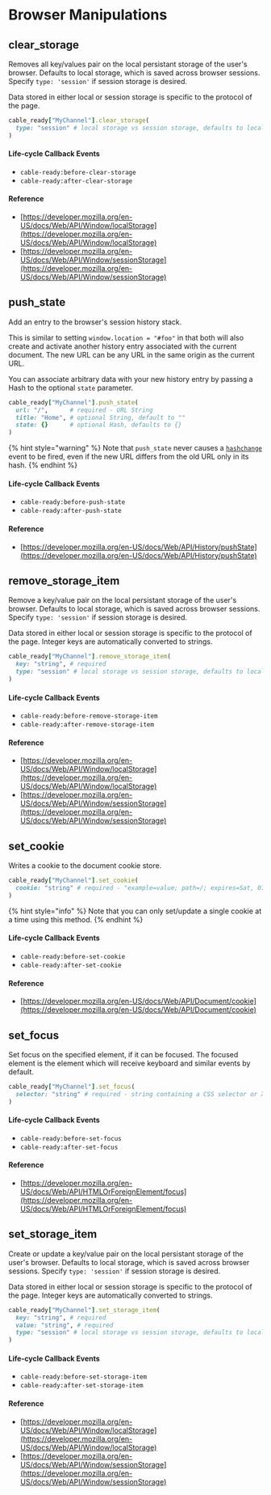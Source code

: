 # Browser Manipulations

## clear\_storage

Removes all key/values pair on the local persistant storage of the user's browser. Defaults to local storage, which is saved across browser sessions. Specify `type: 'session'` if session storage is desired.

Data stored in either local or session storage is specific to the protocol of the page.

```ruby
cable_ready["MyChannel"].clear_storage(
  type: "session" # local storage vs session storage, defaults to local
)
```

#### Life-cycle Callback Events

* `cable-ready:before-clear-storage`
* `cable-ready:after-clear-storage`

#### Reference

* [https://developer.mozilla.org/en-US/docs/Web/API/Window/localStorage](https://developer.mozilla.org/en-US/docs/Web/API/Window/localStorage)
* [https://developer.mozilla.org/en-US/docs/Web/API/Window/sessionStorage](https://developer.mozilla.org/en-US/docs/Web/API/Window/sessionStorage)

## push\_state

Add an entry to the browser's session history stack.

This is similar to setting `window.location = "#foo"` in that both will also create and activate another history entry associated with the current document. The new URL can be any URL in the same origin as the current URL.

You can associate arbitrary data with your new history entry by passing a Hash to the optional `state` parameter.

```ruby
cable_ready["MyChannel"].push_state(
  url: "/",      # required - URL String
  title: "Home", # optional String, default to ""
  state: {}      # optional Hash, defaults to {}
)
```

{% hint style="warning" %}
 Note that `push_state` never causes a [`hashchange`](https://developer.mozilla.org/en-US/docs/Web/Events/hashchange) event to be fired, even if the new URL differs from the old URL only in its hash.
{% endhint %}

#### Life-cycle Callback Events

* `cable-ready:before-push-state`
* `cable-ready:after-push-state`

#### Reference

* [https://developer.mozilla.org/en-US/docs/Web/API/History/pushState](https://developer.mozilla.org/en-US/docs/Web/API/History/pushState)

## remove\_storage\_item

Remove a key/value pair on the local persistant storage of the user's browser. Defaults to local storage, which is saved across browser sessions. Specify `type: 'session'` if session storage is desired.

Data stored in either local or session storage is specific to the protocol of the page. Integer keys are automatically converted to strings.

```ruby
cable_ready["MyChannel"].remove_storage_item(
  key: "string", # required
  type: "session" # local storage vs session storage, defaults to local
)
```

#### Life-cycle Callback Events

* `cable-ready:before-remove-storage-item`
* `cable-ready:after-remove-storage-item`

#### Reference

* [https://developer.mozilla.org/en-US/docs/Web/API/Window/localStorage](https://developer.mozilla.org/en-US/docs/Web/API/Window/localStorage)
* [https://developer.mozilla.org/en-US/docs/Web/API/Window/sessionStorage](https://developer.mozilla.org/en-US/docs/Web/API/Window/sessionStorage)

## set\_cookie

Writes a cookie to the document cookie store.

```ruby
cable_ready["MyChannel"].set_cookie(
  cookie: "string" # required - "example=value; path=/; expires=Sat, 07 Mar 2020 16:19:19 GMT"
)
```

{% hint style="info" %}
Note that you can only set/update a single cookie at a time using this method.
{% endhint %}

#### Life-cycle Callback Events

* `cable-ready:before-set-cookie`
* `cable-ready:after-set-cookie`

#### Reference

* [https://developer.mozilla.org/en-US/docs/Web/API/Document/cookie](https://developer.mozilla.org/en-US/docs/Web/API/Document/cookie)

## set\_focus

Set focus on the specified element, if it can be focused. The focused element is the element which will receive keyboard and similar events by default.

```ruby
cable_ready["MyChannel"].set_focus(
  selector: "string" # required - string containing a CSS selector or XPath expression
)
```

#### Life-cycle Callback Events

* `cable-ready:before-set-focus`
* `cable-ready:after-set-focus`

#### Reference

* [https://developer.mozilla.org/en-US/docs/Web/API/HTMLOrForeignElement/focus](https://developer.mozilla.org/en-US/docs/Web/API/HTMLOrForeignElement/focus)

## set\_storage\_item

Create or update a key/value pair on the local persistant storage of the user's browser. Defaults to local storage, which is saved across browser sessions. Specify `type: 'session'` if session storage is desired.

Data stored in either local or session storage is specific to the protocol of the page. Integer keys are automatically converted to strings.

```ruby
cable_ready["MyChannel"].set_storage_item(
  key: "string", # required
  value: "string", # required
  type: "session" # local storage vs session storage, defaults to local
)
```

#### Life-cycle Callback Events

* `cable-ready:before-set-storage-item`
* `cable-ready:after-set-storage-item`

#### Reference

* [https://developer.mozilla.org/en-US/docs/Web/API/Window/localStorage](https://developer.mozilla.org/en-US/docs/Web/API/Window/localStorage)
* [https://developer.mozilla.org/en-US/docs/Web/API/Window/sessionStorage](https://developer.mozilla.org/en-US/docs/Web/API/Window/sessionStorage)

